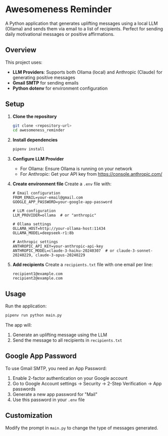 # Awesomeness Reminder

A Python application that generates uplifting messages using a local LLM (Ollama) and sends them via email to a list of recipients. Perfect for sending daily motivational messages or positive affirmations.

## Overview

This project uses:
- **LLM Providers**: Supports both Ollama (local) and Anthropic (Claude) for generating positive messages
- **Gmail SMTP** for sending emails
- **Python dotenv** for environment configuration

## Setup

1. **Clone the repository**
   ```bash
   git clone <repository-url>
   cd awesomeness_reminder
   ```

2. **Install dependencies**
   ```bash
   pipenv install
   ```

3. **Configure LLM Provider**
   - For Ollama: Ensure Ollama is running on your network
   - For Anthropic: Get your API key from https://console.anthropic.com/

4. **Create environment file**
   Create a `.env` file with:
   ```
   # Email configuration
   FROM_EMAIL=your-email@gmail.com
   GOOGLE_APP_PASSWORD=your-google-app-password
   
   # LLM configuration
   LLM_PROVIDER=ollama  # or "anthropic"
   
   # Ollama settings
   OLLAMA_HOST=http://your-ollama-host:11434
   OLLAMA_MODEL=deepseek-r1:8b
   
   # Anthropic settings
   ANTHROPIC_API_KEY=your-anthropic-api-key
   ANTHROPIC_MODEL=claude-3-haiku-20240307  # or claude-3-sonnet-20240229, claude-3-opus-20240229
   ```

5. **Add recipients**
   Create a `recipients.txt` file with one email per line:
   ```
   recipient1@example.com
   recipient2@example.com
   ```

## Usage

Run the application:
```bash
pipenv run python main.py
```

The app will:
1. Generate an uplifting message using the LLM
2. Send the message to all recipients in `recipients.txt`

## Google App Password

To use Gmail SMTP, you need an App Password:
1. Enable 2-factor authentication on your Google account
2. Go to Google Account settings → Security → 2-Step Verification → App passwords
3. Generate a new app password for "Mail"
4. Use this password in your `.env` file

## Customization

Modify the prompt in `main.py` to change the type of messages generated.
